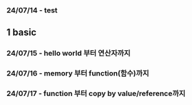 ### 24/07/14 - test

## 1 basic

### 24/07/15 - hello world 부터 연산자까지 

### 24/07/16 - memory 부터 function(함수)까지

### 24/07/17 - function 부터 copy by value/reference까지